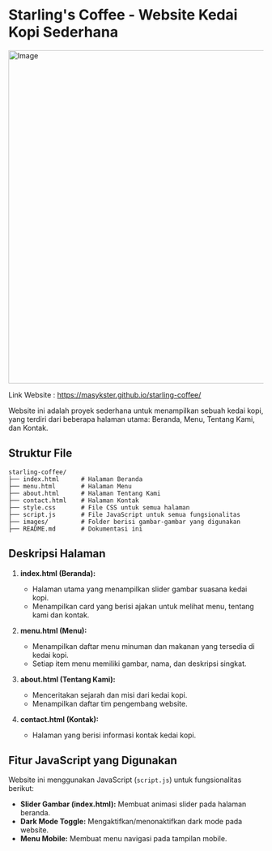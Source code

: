 # Starling's Coffee - Website Kedai Kopi Sederhana

<img width="662" height="657" alt="Image" src="https://github.com/user-attachments/assets/50fa7cf1-f33b-4407-bdd8-47d71248f726" />


Link Website : https://masykster.github.io/starling-coffee/

Website ini adalah proyek sederhana untuk menampilkan sebuah kedai kopi, yang terdiri dari beberapa halaman utama: Beranda, Menu, Tentang Kami, dan Kontak.

## Struktur File

```
starling-coffee/
├── index.html      # Halaman Beranda
├── menu.html       # Halaman Menu
├── about.html      # Halaman Tentang Kami
├── contact.html    # Halaman Kontak
├── style.css       # File CSS untuk semua halaman
├── script.js       # File JavaScript untuk semua fungsionalitas
├── images/         # Folder berisi gambar-gambar yang digunakan
├── README.md       # Dokumentasi ini
```

## Deskripsi Halaman

1.  **index.html (Beranda):**
    *   Halaman utama yang menampilkan slider gambar suasana kedai kopi.
    *   Menampilkan card yang berisi ajakan untuk melihat menu, tentang kami dan kontak.

2.  **menu.html (Menu):**
    *   Menampilkan daftar menu minuman dan makanan yang tersedia di kedai kopi.
    *   Setiap item menu memiliki gambar, nama, dan deskripsi singkat.

3.  **about.html (Tentang Kami):**
    *   Menceritakan sejarah dan misi dari kedai kopi.
    *   Menampilkan daftar tim pengembang website.

4.  **contact.html (Kontak):**
    *   Halaman yang berisi informasi kontak kedai kopi.

## Fitur JavaScript yang Digunakan

Website ini menggunakan JavaScript (`script.js`) untuk fungsionalitas berikut:
*   **Slider Gambar (index.html):** Membuat animasi slider pada halaman beranda.
*   **Dark Mode Toggle:** Mengaktifkan/menonaktifkan dark mode pada website.
*   **Menu Mobile:** Membuat menu navigasi pada tampilan mobile.

